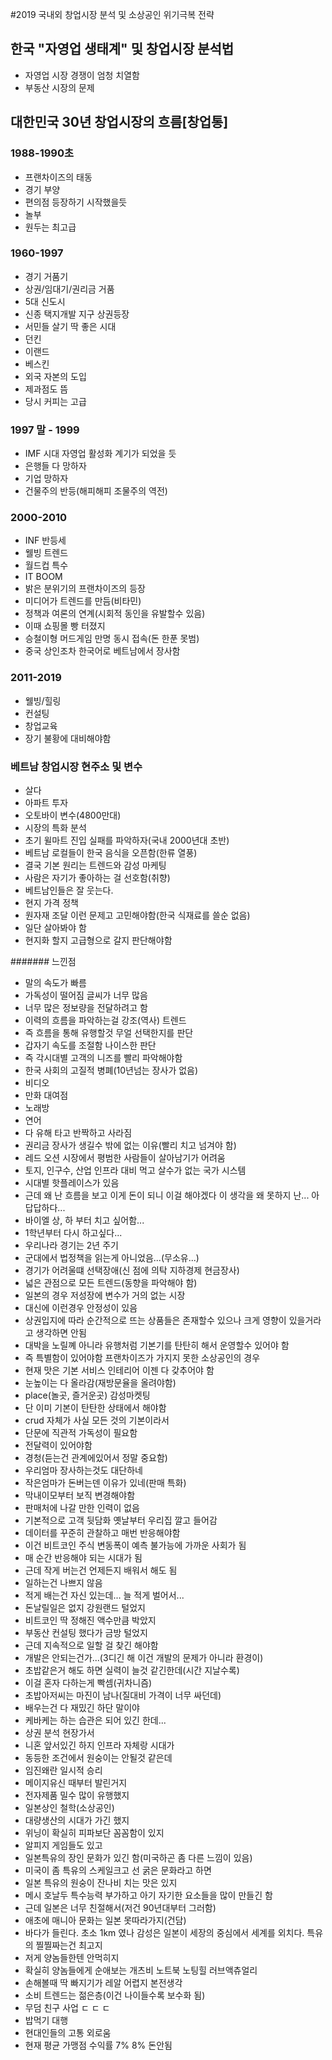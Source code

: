 #2019 국내외 창업시장 분석 및 소상공인 위기극복 전략

## 한국 "자영업 생태계" 및 창업시장 분석법
- 자영업 시장 경쟁이 엄청 치열함
- 부동산 시장의 문제

## 대한민국 30년 창업시장의 흐름[창업통]
### 1988-1990초
- 프랜차이즈의 태동 
- 경기 부양
- 편의점 등장하기 시작했을듯
- 놀부
- 원두는 최고급

### 1960-1997
- 경기 거품기
- 상권/임대기/권리금 거품
- 5대 신도시
- 신종 택지개발 지구 상권등장
- 서민들 살기 딱 좋은 시대
- 던킨
- 이랜드
- 베스킨
- 외국 자본의 도입
- 제과점도 뜸
- 당시 커피는 고급

### 1997 말 - 1999
- IMF 시대 자영업 활성화 계기가 되었을 듯
- 은행들 다 망하자
- 기업 망하자
- 건물주의 반등(해피해피 조물주의 역전)

### 2000-2010
- INF 반등세
- 웰빙 트렌드
- 월드컵 특수 
- IT BOOM
- 밝은 분위기의 프랜차이즈의 등장
- 미디어가 트렌드를 만듬(비타민)
- 정책과 여론의 연계(시회적 동인을 유발할수 있음)
- 이때 쇼핑몰 빵 터졌지
- 승철이형 머드게임 만명 동시 접속(돈 한푼 못범)
- 중국 상인조차 한국어로 베트남에서 장사함

### 2011-2019
- 웰빙/힐링
- 컨설팅
- 창업교육
- 장기 불황에 대비해야함

### 베트남 창업시장 현주소 및 변수
- 살다
- 아파트 투자
- 오토바이 변수(4800만대)
- 시장의 특화 분석
- 초기 윌마트 진입 실패를 파악하자(국내 2000년대 초반)
- 베트남 로컬들이 한국 음식을 오픈함(한류 열풍)
- 결국 기본 원리는 트렌드와 감성 마케팅
- 사람은 자기가 좋아하는 걸 선호함(취향)
- 베트남인들은 잘 웃는다.
- 현지 가격 정책
- 원자재 조달 이런 문제고 고민해야함(한국 식재료를 쓸순 없음)
- 일단 살아봐야 함
- 현지화 할지 고급형으로 갈지 판단해야함

####### 느낀점
- 말의 속도가 빠름
- 가독성이 떨어짐 글씨가 너무 많음
- 너무 많은 정보량을 전달하려고 함
- 이력의 흐름을 파악하는걸 강조(역사) 트렌드
- 즉 흐름을 통해 유행할것 무얼 선택한지를 판단
- 갑자기 속도를 조절함 나이스한 판단
- 즉 각시대별 고객의 니즈를 빨리 파악해야함
- 한국 사회의 고질적 병폐(10년넘는 장사가 없음)
- 비디오 
- 만화 대여점
- 노래방
- 연어
- 다 유해 타고 반짝하고 사라짐
- 권리금 장사가 생길수 밖에 없는 이유(빨리 치고 넘겨야 함)
- 레드 오션 시장에서 평범한 사람들이 살아남기가 어려움
- 토지, 인구수, 산업 인프라 대비 먹고 살수가 없는 국가 시스템 
- 시대별 핫플레이스가 있음
- 근데 왜 난 흐름을 보고 이게 돈이 되니 이걸 해야겠다 이 생각을 왜 못하지 난... 아 답답하다...
- 바이엘 상, 하 부터 치고 싶어함...
- 1학년부터 다시 하고싶다...
- 우리나라 경기는 2년 주기
- 군대에서 법정책을 읽는게 아니었음...(무소유...)
- 경기가 어려울떄 선택장애(신 점에 의탁 지하경제 현금장사)
- 넓은 관점으로 모든 트렌드(동향을 파악해야 함)
- 일본의 경우 저성장에 변수가 거의 없는 시장
- 대신에 이런경우 안정성이 있음
- 상권입지에 따라 순간적으로 뜨는 상품들은 존재할수 있으나 크게 영향이 있을거라고 생각하면 안됨
- 대박을 노릴꼐 아니라 유행처럼 기본기를 탄탄히 해서 운영할수 있어야 함
- 즉 특별함이 있어야함 프랜차이즈가 가지지 못한 소상공인의 경우
- 현재 맛은 기본 서비스 인테리어 이젠 다 갖추어야 함
- 눈높이는 다 올라감(재방문율을 올려야함)
- place(놀곳, 즐거운곳) 감성마켓팅
- 단 이미 기본이 탄탄한 상태에서 해야함
- crud 자체가 사실 모든 것의 기본이라서
- 단문에 직관적 가독성이 필요함
- 전달력이 있어야함
- 경청(듣는건 관계에있어서 정말 중요함)
- 우리엄마 장사하는것도 대단하네
- 작은엄마가 돈버는덴 이유가 있네(판매 특화)
- 막내이모부터 보직 변경해야함
- 판매처에 나갈 만한 인력이 없음
- 기본적으로 고객 뒷담화 옛날부터 우리집 깔고 들어감
- 데이터를 꾸준히 관찰하고 매번 반응해야함
- 이건 비트코인 주식 변동폭이 예측 불가능에 가까운 사회가 됨
- 매 순간 반응해야 되는 시대가 됨
- 근데 작게 버는건 언제든지 배워서 해도 됨
- 일하는건 나쁘지 않음
- 적게 배는건 자신 있는데... 늘 적게 벌어서...
- 돈날릴일은 없지 강원랜드 털었지
- 비트코인 딱 정해진 액수만큼 박았지
- 부동산 컨설팅 했다가 금방 털었지
- 근데 지속적으로 일할 걸 찾긴 해야함
- 개발은 안되는건가...(3디긴 해 이건 개발의 문제가 아니라 환경이)
- 초밥같은거 해도 하면 실력이 늘것 같긴한데(시간 지날수록)
- 이걸 혼자 다하는게 빡셈(귀차니즘)
- 초밥아저씨는 마진이 남나(질대비 가격이 너무 싸던데)
- 배우는건 다 재밌긴 하단 말이야
- 케바케는 하는 습관은 되어 있긴 한데...
- 상권 분석 현장가서
- 니혼 앞서있긴 하지 인프라 자체랑 시대가
- 동등한 조건에서 원숭이는 안될것 같은데
- 임진왜란 일시적 승리
- 메이지유신 때부터 발린거지
- 전자제품 밀수 많이 유행했지
- 일본상인 철학(소상공인)
- 대량생산의 시대가 가긴 했지
- 위닝이 확실히 피파보단 꼼꼼함이 있지
- 알피지 게임들도 있고
- 일본특유의 장인 문화가 있긴 함(미국하곤 좀 다른 느낌이 있음)
- 미국이 좀 특유의 스케일크고 선 굵은 문화라고 하면
- 일본 특유의 원숭이 잔나비 치는 맛은 있지
- 메시 호날두 특수능력 부가하고 아기 자기한 요소들을 많이 만들긴 함
- 근데 일본은 너무 친절해서(저건 90년대부터 그러함)
- 애초에 매니아 문화는 일본 못따라가지(건담)
- 바다가 들린다. 초소 1km 였나 감성은 일본이 세장의 중심에서 세계를 외치다. 특유의 찔찔짜는건 최고지
- 저게 양놈들한텐 안먹히지
- 확실히 양놈들에게 순애보는 개츠비 노트북 노팅힐 러브액츄얼리
- 손해볼때 딱 빠지기가 레알 어렵지 본전생각
- 소비 트렌드는 젊은층(이건 나이들수록 보수화 됨)
- 무덤 친구 사업 ㄷ ㄷ ㄷ 
- 밥먹기 대행
- 현대인들의 고통 외로움 
- 현재 평균 가맹점 수익률 7% 8% 돈안됨